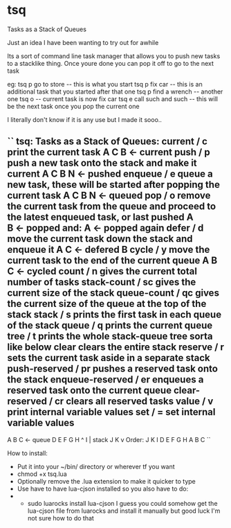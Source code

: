 # tsq
Tasks as a Stack of Queues

Just an idea I have been wanting to try out for awhile

Its a sort of command line task manager that allows you to push new tasks to a stacklike thing. Once youre done you can pop it off to go to the next task

eg:
  tsq p go to store -- this is what you start
  tsq p fix car -- this is an additional task that you started after that one
  tsq p find a wrench -- another one
  tsq o  -- current task is now fix car
  tsq e call such and such -- this will be the next task once you pop the current one

I literally don't know if it is any use but I made it sooo..

``
tsq: Tasks as a Stack of Queues:
  current / c            print the current task
                         A
                         C B   <- current
  push / p               push a new task onto the stack and make it current
                         A
                         C B
                         N     <- pushed
  enqueue / e            queue a new task, these will be started after popping the current task
                         A
                         C B N <- queued
  pop / o                remove the current task from the queue and proceed to the latest enqueued task, or last pushed
                         A     
                         B     <- popped
                           and:
                         A     <- popped again
  defer / d              move the current task down the stack and enqueue it
                         A C   <- defered
                         B
  cycle / y              move the current task to the end of the current queue
                         A
                         B C   <- cycled
  count / n              gives the current total number of tasks
  stack-count / sc       gives the current size of the stack
  queue-count / qc       gives the current size of the queue at the top of the stack
  stack / s              prints the first task in each queue of the stack
  queue / q              prints the current queue
  tree / t               prints the whole stack-queue tree sorta like below
  clear                  clears the entire stack
  reserve / r            sets the current task aside in a separate stack
  push-reserved / pr     pushes a reserved task onto the stack
  enqueue-reserved / er  enqueues a reserved task onto the current queue
  clear-reserved / cr    clears all reserved tasks
  value / v              print internal variable values
  set / =                set internal variable values
  -------------
  A B C          <- queue
  D E F G H     ^
  I             |   stack
  J K           v
                    Order: J K I D E F G H A B C
``

How to install:
* Put it into your ~/bin/ directory or wherever tf you want
* chmod +x tsq.lua
* Optionally remove the .lua extension to make it quicker to type
* Use have to have lua-cjson installed so you also have to do:
* * sudo luarocks install lua-cjson
I guess you could somehow get the lua-cjson file from luarocks and install it manually but good luck I'm not sure how to do that
